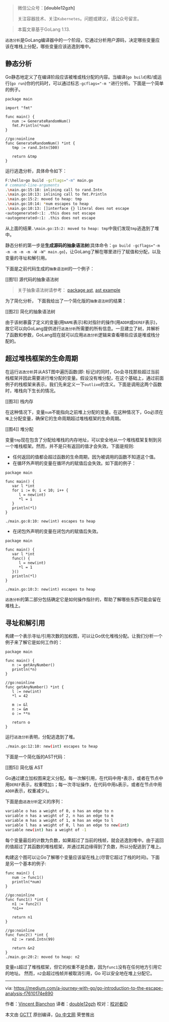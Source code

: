 > 微信公众号：**[double12gzh]**
>
> 关注容器技术、关注`Kubernetes`。问题或建议，请公众号留言。


> 本篇文章基于GoLang 1.13.

`逃逸分析`是GoLang编译器中的一个阶段，它通过分析用户源码，决定哪些变量应该在堆栈上分配，哪些变量应该逃逸到堆中。

## 静态分析

Go静态地定义了在编译阶段应该被堆或栈分配的内容。当编译(`go build`)和/或运行(`go run`)你的代码时，可以通过标志`-gcflags="-m "`进行分析。下面是一个简单的例子。

```golang
package main

import "fmt"

func main() {
   num := GenerateRandomNum()
   fmt.Println(*num)
}

//go:noinline
func GenerateRandomNum() *int {
   tmp := rand.Intn(500)

   return &tmp
}
```

运行逃逸分析，具体命令如下：

```bash
F:\hello>go build -gcflags="-m" main.go
# command-line-arguments
.\main.go:15:18: inlining call to rand.Intn
.\main.go:10:13: inlining call to fmt.Println
.\main.go:15:2: moved to heap: tmp
.\main.go:10:14: *num escapes to heap
.\main.go:10:13: []interface {} literal does not escape
<autogenerated>:1: .this does not escape
<autogenerated>:1: .this does not escape
```

从上面的结果`.\main.go:15:2: moved to heap: tmp`中我们发现`tmp`逃逸到了堆中。

静态分析的第一步是**生成源码的抽象语法树**(具体命令：`go build -gcflags="-m -m -m -m -m -W -W" main.go`)，让GoLang了解在哪里进行了赋值和分配，以及变量的寻址和解引用。

下面是之前代码生成的`抽象语法树`的一个例子：

[[图1]] 源代码的抽象语法树

> 关于抽象语法树请参考： [package ast](https://golang.org/pkg/go/ast/#example_Print), [ast example](https://golang.org/src/go/ast/example_test.go)

为了简化分析， 下面我给出了一个简化版的`抽象语法树`的结果：

[[图2]] 简化的抽象语法树

由于该树暴露了定义的变量(用`NAME`表示)和对指针的操作(用`ADDR`或`DEREF`表示)，故它可以向GoLang提供进行`逃逸分析`所需要的所有信息。一旦建立了树，并解析了函数和参数，GoLang现在就可以应用`逃逸分析`逻辑来查看哪些应该是堆或栈分配的。


## 超过堆栈框架的生命周期

在运行`逃逸分析`并从AST图中遍历函数(即: 标记)的同时，Go会寻找那些超过当前栈框架并因此需要进行堆分配的变量。假设没有堆分配，在这个基础上，通过前面例子的栈框架来表示，我们先来定义一下`outlive`的含义。下面是调用这两个函数时，堆栈向下生长的情况。

[[图3]] 栈内存

在这种情况下，变量`num`不能指向之前堆上分配的变量。在这种情况下，Go必须在`堆`上分配变量，确保它的生命周期超过堆栈框架的生命周期。

[[图4]] 堆分配

变量`tmp`现在包含了分配给堆栈的内存地址，可以安全地从一个堆栈框架复制到另一个堆栈框架。然而，并不是只有返回的值才会失效。下面是规则:

- 任何返回的值都会超过函数的生命周期，因为被调用的函数不知道这个值。
- 在循环外声明的变量在循环内的赋值后会失效。如下面的例子：

```golang
package main

func main() {
   var l *int
   for i := 0; i < 10; i++ {
      l = new(int)
      *l = i
   }
   println(*l)
}

./main.go:8:10: new(int) escapes to heap

```

- 在闭包外声明的变量在闭包内的赋值后失效。

```golang
package main

func main() {
   var l *int
   func() {
      l = new(int)
      *l = 1
   }()
   println(*l)
}

./main.go:10:3: new(int) escapes to heap
```

`逃逸分析`的第二部分包括确定它是如何操作指针的，帮助了解哪些东西可能会留在堆栈上。

## 寻址和解引用

构建一个表示寻址/引用次数的加权图，可以让Go优化堆栈分配。让我们分析一个例子来了解它是如何工作的：

```golang
package main

func main() {
   n := getAnyNumber()
   println(*n)
}

//go:noinline
func getAnyNumber() *int {
   l := new(int)
   *l = 42

   m := &l
   n := &m
   o := **n

   return o
}
```

运行`逃逸分析`表明，分配逃逸到了堆。

```bash
./main.go:12:10: new(int) escapes to heap
```

下面是一个简化版的AST代码：

[[图5]] 简化版 AST

Go通过建立加权图来定义分配。每一次解引用，在代码中用`*`表示，或者在节点中用`DEREF`表示，权重增加`1`；每一次寻址操作，在代码中用`&`表示，或者在节点中用`ADDR`表示，权重减少`1`。

下面是由`逃逸分析`定义的序列：

```bash
variable o has a weight of 0, o has an edge to n
variable n has a weight of 2, n has an edge to m
variable m has a weight of 1, m has an edge to l
variable l has a weight of 0, l has an edge to new(int)
variable new(int) has a weight of -1
```

每个变量最后的计数为负数，如果超过了当前的栈帧，就会逃逸到堆中。由于返回的值超过了其函数的堆栈框架，并通过其边缘得到了负数，所以分配逃到了堆上。

构建这个图可以让Go了解哪个变量应该留在栈上(尽管它超过了栈的时间)。下面是另一个基本的例子:

```golang
func main() {
   num := func1()
   println(*num)
}

//go:noinline
func func1() *int {
   n1 := func2()
   *n1++

   return n1
}

//go:noinline
func func2() *int {
   n2 := rand.Intn(99)

   return &n2
}
./main.go:20:2: moved to heap: n2
```

变量`n1`超过了堆栈框架，但它的权重不是负数，因为`func1`没有在任何地方引用它的地址。
然而，`n2`会超过栈帧并被取消引用，Go 可以安全地在堆上分配它。


---
via: https://medium.com/a-journey-with-go/go-introduction-to-the-escape-analysis-f7610174e890

作者：[Vincent Blanchon](https://medium.com/@blanchon.vincent)
译者：[double12gzh](https://github.com/double12gzh)
校对：[校对者ID](https://github.com/校对者ID)

本文由 [GCTT](https://github.com/studygolang/GCTT) 原创编译，[Go 中文网](https://studygolang.com/) 荣誉推出